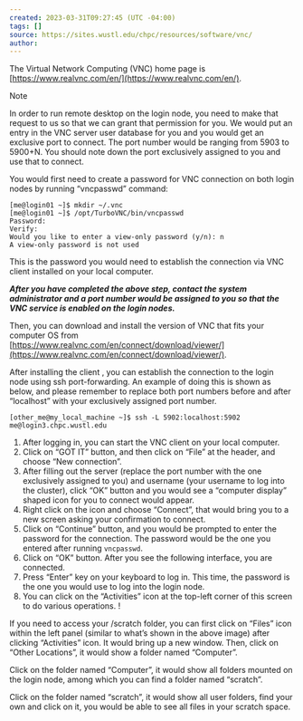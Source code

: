 ```yaml
---
created: 2023-03-31T09:27:45 (UTC -04:00)
tags: []
source: https://sites.wustl.edu/chpc/resources/software/vnc/
author:
---
```


The Virtual Network Computing (VNC) home page is [https://www.realvnc.com/en/](https://www.realvnc.com/en/).

> [!NOTE]
> In order to run remote desktop on the login node, you need to make that request to us so that we can grant that permission for you. We would put an entry in the VNC server user database for you and you would get an exclusive port to connect. The port number would be ranging from 5903 to 5900+N. You should note down the port exclusively assigned to you and use that to connect.

You would first need to create a password for VNC connection on both login nodes by running “vncpasswd” command:

```
[me@login01 ~]$ mkdir ~/.vnc
[me@login01 ~]$ /opt/TurboVNC/bin/vncpasswd
Password:
Verify:
Would you like to enter a view-only password (y/n): n
A view-only password is not used
```

This is the password you would need to establish the connection via VNC client installed on your local computer.

_**After you have completed the above step, contact the system administrator and a port number would be assigned to you so that the VNC service is enabled on the login nodes.**_

Then, you can download and install the version of VNC that fits your computer OS from [https://www.realvnc.com/en/connect/download/viewer/](https://www.realvnc.com/en/connect/download/viewer/).

After installing the client , you can establish the connection to the login node using ssh port-forwarding. An example of doing this is shown as below, and please remember to replace both port numbers before and after “localhost” with your exclusively assigned port number.

```
[other_me@my_local_machine ~]$ ssh -L 5902:localhost:5902 me@login3.chpc.wustl.edu
```

1. After logging in, you can start the VNC client on your local computer.
2. Click on “GOT IT” button, and then click on “File” at the header, and choose “New connection”.
3. After filling out the server (replace the port number with the one exclusively assigned to you) and username (your username to log into the cluster), click “OK” button and you would see a “computer display” shaped icon for you to connect would appear.
4. Right click on the icon and choose “Connect”, that would bring you to a new screen asking your confirmation to connect.
5. Click on “Continue” button, and you would be prompted to enter the password for the connection. The password would be the one you entered after running `vncpasswd`.
6. Click on “OK” button. After you see the following interface, you are connected.
7. Press “Enter” key on your keyboard to log in. This time, the password is the one you would use to log into the login node.
8. You can click on the “Activities” icon at the top-left corner of this screen to do various operations. !

If you need to access your /scratch folder, you can first click on “Files” icon within the left panel (similar to what’s shown in the above image) after clicking “Activities” icon. It would bring up a new window. Then, click on “Other Locations”, it would show a folder named “Computer”.

Click on the folder named “Computer”, it would show all folders mounted on the login node, among which you can find a folder named “scratch”.

Click on the folder named “scratch”, it would show all user folders, find your own and click on it, you would be able to see all files in your scratch space.
